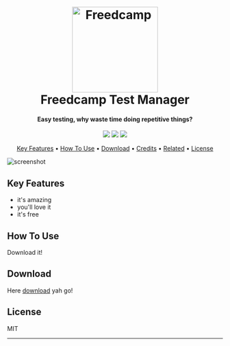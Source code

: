 
<h1 align="center">
  <br>
  <a href="http://www.freedcamp.com/"><img src="https://cdnme.s3.amazonaws.com/cdn/ef3a-4759-logo.svg" alt="Freedcamp" width="200"></a>
  <br>
  Freedcamp Test Manager
  <br>
</h1>

<h4 align="center">Easy testing, why waste time doing repetitive things?</h4>

<p align="center">
<img src="https://img.shields.io/github/languages/code-size/agrublev/fkit-test-manager.svg?style=for-the-badge">
      <img src="https://img.shields.io/github/stars/agrublev/fkit-test-manager.svg?style=for-the-badge">
    <img src="https://img.shields.io/chrome-web-store/v/xxxxx.svg?style=for-the-badge">
</p>

<p align="center">
  <a href="#key-features">Key Features</a> •
  <a href="#how-to-use">How To Use</a> •
  <a href="#download">Download</a> •
  <a href="#credits">Credits</a> •
  <a href="#related">Related</a> •
  <a href="#license">License</a>
</p>

![screenshot](https://cdnme.s3.amazonaws.com/cdn/20a2-971b-screen.png)

## Key Features

* it's amazing
* you'll love it
* it's free

## How To Use

Download it!

## Download

Here [download](https://chrome.com) yah go!

## License

MIT

---

